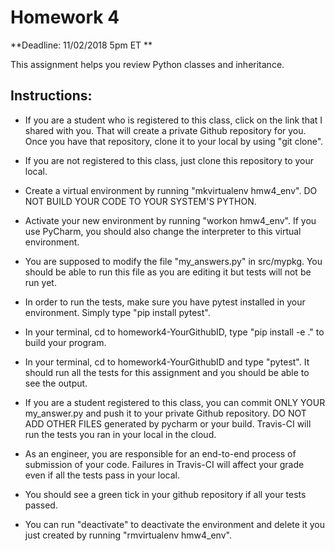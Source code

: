 # Homework 4 
**Deadline: 11/02/2018 5pm ET **

This assignment helps you review Python classes and inheritance.

## Instructions:

* If you are a student who is registered to this class, click on the link that I shared with you. That will create a private Github repository for you. Once you have that repository, clone it to your local by using "git clone".

* If you are not registered to this class, just clone this repository to your local.

* Create a virtual environment by running "mkvirtualenv hmw4_env". DO NOT BUILD YOUR CODE TO YOUR SYSTEM'S PYTHON.

* Activate your new environment by running "workon hmw4_env". If you use PyCharm, you should also change the interpreter to this virtual environment.

* You are supposed to modify the file "my_answers.py" in src/mypkg. You should be able to run this file as you are editing it but tests will not be run yet.

* In order to run the tests, make sure you have pytest installed in your environment. Simply type "pip install pytest".

* In your terminal, cd to homework4-YourGithubID, type "pip install -e ." to build your program. 

* In your terminal, cd to homework4-YourGithubID and type "pytest". It should run all the tests for this assignment and you should be able to see the output.

* If you are a student registered to this class, you can commit ONLY YOUR my_answer.py and push it to your private Github repository. DO NOT ADD OTHER FILES generated by pycharm or your build. Travis-CI will run the tests you ran in your local in the cloud.

* As an engineer, you are responsible for an end-to-end process of submission of your code. Failures in Travis-CI will affect your grade even if all the tests pass in your local.

* You should see a green tick in your github repository if all your tests passed.

* You can run "deactivate" to deactivate the environment and delete it you just created by running "rmvirtualenv hmw4_env".
